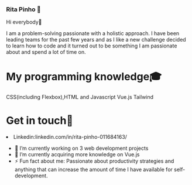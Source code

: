 

### Rita Pinho 🚀

Hi everybody👋

I am a problem-solving passionate with a holistic approach. 
I have been leading teams for the past few years and as I like a new challenge decided to learn how to code and it turned out to be something I am passionate about and spend a lot of time on. 

<h1>My programming knowledge🎓</h1>

CSS(including Flexbox),HTML and Javascript
Vue.js
Tailwind

<h1>Get in touch📱</h1>

<li>Linkedin:linkedin.com/in/rita-pinho-011684163/</li>

- 🔭 I’m currently working on 3 web development projects
- 🌱 I’m currently acquiring more knowledge on Vue.js
- ⚡ Fun fact about me: Passionate about productivity strategies and anything that can increase the amount of time I have available for self-development.
